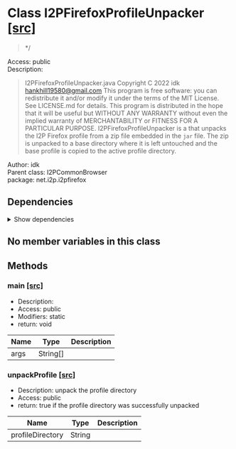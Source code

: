 # Class I2PFirefoxProfileUnpacker [[src]](src/java/net/i2p/i2pfirefox/I2PFirefoxProfileUnpacker.java)  

 > */  

Access: public  
Description:  
 > I2PFirefoxProfileUnpacker.java Copyright C 2022 idk <hankhill19580@gmail.com> This program is free software: you can redistribute it and/or modify it under the terms of the MIT License. See LICENSE.md for details. This program is distributed in the hope that it will be useful but WITHOUT ANY WARRANTY without even the implied warranty of MERCHANTABILITY or FITNESS FOR A PARTICULAR PURPOSE. I2PFirefoxProfileUnpacker is a that unpacks the I2P Firefox profile from a zip file embedded in the `jar` file. The zip is unpacked to a base directory where it is left untouched and the base profile is copied to the active profile directory.  

Author: idk   
Parent class: I2PCommonBrowser  
package: net.i2p.i2pfirefox  

## Dependencies

<details>  
  <summary>  
    Show dependencies  
  </summary>  
  <ul>  
  </ul>  
</details>  

## No member variables in this class

## Methods

### main [[src]](src/java/net/i2p/i2pfirefox/I2PFirefoxProfileUnpacker.java#L23)

+ Description:   
+ Access: public  
+ Modifiers: static 
+ return: void  

| Name | Type | Description |  
| ----- | ----- | ----- |  
| args | String[] |  |  


### unpackProfile [[src]](src/java/net/i2p/i2pfirefox/I2PFirefoxProfileUnpacker.java#L37)

+ Description: unpack the profile directory   
+ Access: public  
+ return: true if the profile directory was successfully unpacked   

| Name | Type | Description |  
| ----- | ----- | ----- |  
| profileDirectory | String |  |  


